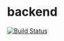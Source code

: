 # backend

[![Build Status](https://travis-ci.org/Databasserne/backend.svg?branch=master)](https://travis-ci.org/Databasserne/backend)
